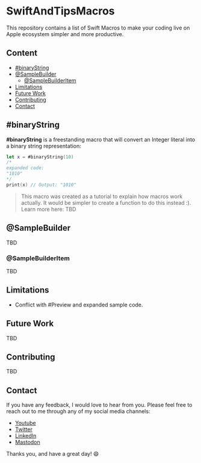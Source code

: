 # SwiftAndTipsMacros
This repository contains a list of Swift Macros to make your coding live on Apple ecosystem simpler and more productive.

## Content
* [\#binaryString](#\#binaryString)
* [@SampleBuilder](#samplebuilder)
    * [@SampleBuilderItem](#samplebuilderitem)
* [Limitations](#limitations)
* [Future Work](#future-work)
* [Contributing](#contributing)
* [Contact](#contact)

## #binaryString
**\#binaryString** is a freestanding macro that will convert an Integer literal into a binary string representation:
```swift
let x = #binaryString(10)
/*
expanded code:
"1010"
*/
print(x) // Output: "1010"
```
> This macro was created as a tutorial to explain how macros work actually. It would be simpler to create a function to do this instead :). Learn more here: TBD

## @SampleBuilder
TBD

### @SampleBuilderItem
TBD

## Limitations
* Conflict with #Preview and expanded sample code.

## Future Work
TBD

## Contributing
TBD

## Contact
If you have any feedback, I would love to hear from you. Please feel free to reach out to me through any of my social media channels:

* [Youtube](https://youtube.com/@swiftandtips)
* [Twitter](https://twitter.com/swiftandtips)
* [LinkedIn](https://www.linkedin.com/in/pedrorojaslo/)
* [Mastodon](https://iosdev.space/@swiftandtips)

Thanks you, and have a great day! 😄